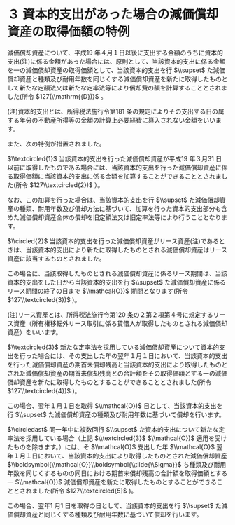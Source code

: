 # ３ 資本的支出があった場合の減価償却資産の取得価額の特例

減価償却資産について、平成19 年４月１日以後に支出する金額のうちに資本的支出(注)に係る金額があった場合には、原則として、当該資本的支出に係る金額を一の減価償却資産の取得価額として、当該資本的支出を行 $\\supset$ た減価償却資産と種類及び耐用年数を同じくする減価償却資産を新たに取得したものとして新たな定額法又は新たな定率法等により償却費の額を計算することとされました(所令 $127(\\mathrm{{D})}$ 。

(注)資本的支出とは、所得税法施行令第181 条の規定によりその支出する日の属する年分の不動産所得等の金額の計算上必要経費に算入されない金額をいいます。

また、次の特例が措置されました。

$\\textcircled{1}$ 当該資本的支出を行った減価償却資産が平成19 年３月31 日以前に取得したものである場合には、当該資本的支出を行った減価償却資産に係る取得価額に当該資本的支出に係る金額を加算することができることとされました(所令 $127\\textcircled{2})$ ）。

なお、この加算を行った場合は、当該資本的支出を行 $\\supset$ た減価償却資産の種類、耐用年数及び償却方法に基づいて、加算を行った資本的支出部分も含めた減価償却資産全体の償却を旧定額法又は旧定率法等により行うこととなります。

$\\circled{2}$ 当該資本的支出を行った減価償却資産がリース資産(注)であるときは、当該資本的支出により新たに取得したものとされる減価償却資産はリース資産に該当するものとされました。

この場合に、当該取得したものとされる減価償却資産に係るリース期間は、当該資本的支出をした日から当該資本的支出を行 $\\supset$ た減価償却資産に係るリース期間の終了の日まで $\\mathcal{O})$ 期間となります(所令 $127\\textcircled{3})$ )。

(注)リース資産とは、所得税法施行令第120 条の２第２項第４号に規定するリース資産（所有権移転外リース取引に係る賃借人が取得したものとされる減価償却資産）をいいます。

$\\textcircled{3}$ 新たな定率法を採用している減価償却資産について資本的支出を行った場合には、その支出した年の翌年１月１日において、当該資本的支出を行った減価償却資産の期首未償却残高と当該資本的支出により取得したものとされた減価償却資産の期首未償却残高との合計額をその取得価額とする一の減価償却資産を新たに取得したものとすることができることとされました(所令 $127\\textcircled{4})$ )。

この場合、翌年１月１日を取得 $\\mathcal{O})$ 日として、当該資本的支出を行 $\\supset$ た減価償却資産の種類及び耐用年数に基づいて償却を行います。

$\\circledast$ 同一年中に複数回行 $\\supset$ た資本的支出について新たな定率法を採用している場合（上記 $\\textcircled{3}$ $\\mathcal{O})$ 適用を受けたものを除きます。）には、そ $\\mathcal{O}$ 支出した年 $\\mathcal{O}$ 翌年１月１日において、当該資本的支出により取得したものとされた減価償却資産 $\\boldsymbol{\\mathcal{O}}\\boldsymbol{\\tilde{\\Sigma}}$ ち種類及び耐用年数を同じくするものの同日における期首未償却残高の合計額を取得価額とする一 $\\mathcal{O})$ 減価償却資産を新たに取得したものとすることができることとされました(所令 $127\\textcircled{5}$ )。

この場合、翌年1 月1 日を取得の日として、当該資本的支出を行 $\\supset$ た減価償却資産と同じくする種類及び耐用年数に基づいて償却を行います。